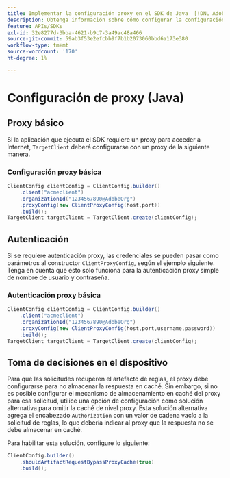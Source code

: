 ```yaml
---
title: Implementar la configuración proxy en el SDK de Java  [!DNL Adobe Target] Java
description: Obtenga información sobre cómo configurar la configuración proxy de TargetClient en el SDK de Java  [!DNL Adobe Target] TargetClient.
feature: APIs/SDKs
exl-id: 32e8277d-3bba-4621-b9c7-3a49ac48a466
source-git-commit: 59ab3f53e2efcbb9f7b1b2073060bbd6a173e380
workflow-type: tm+mt
source-wordcount: '170'
ht-degree: 1%

---
```


# Configuración de proxy (Java)

## Proxy básico

Si la aplicación que ejecuta el SDK requiere un proxy para acceder a Internet, `TargetClient` deberá configurarse con un proxy de la siguiente manera.

### Configuración proxy básica

```java {line-numbers="true"}
ClientConfig clientConfig = ClientConfig.builder()
    .client("acmeclient")
    .organizationId("1234567890@AdobeOrg")
    .proxyConfig(new ClientProxyConfig(host,port))
    .build();
TargetClient targetClient = TargetClient.create(clientConfig);
```

## Autenticación

Si se requiere autenticación proxy, las credenciales se pueden pasar como parámetros al constructor `ClientProxyConfig`, según el ejemplo siguiente. Tenga en cuenta que esto solo funciona para la autenticación proxy simple de nombre de usuario y contraseña.

### Autenticación proxy básica

```java {line-numbers="true"}
ClientConfig clientConfig = ClientConfig.builder()
    .client("acmeclient")
    .organizationId("1234567890@AdobeOrg")
    .proxyConfig(new ClientProxyConfig(host,port,username,password))
    .build();
TargetClient targetClient = TargetClient.create(clientConfig);
```

## Toma de decisiones en el dispositivo

Para que las solicitudes recuperen el artefacto de reglas, el proxy debe configurarse para no almacenar la respuesta en caché. Sin embargo, si no es posible configurar el mecanismo de almacenamiento en caché del proxy para esa solicitud, utilice una opción de configuración como solución alternativa para omitir la caché de nivel proxy. Esta solución alternativa agrega el encabezado `Authorization` con un valor de cadena vacío a la solicitud de reglas, lo que debería indicar al proxy que la respuesta no se debe almacenar en caché.

Para habilitar esta solución, configure lo siguiente:

```java {line-numbers="true"}
ClientConfig.builder()
    .shouldArtifactRequestBypassProxyCache(true)
    .build();
```


